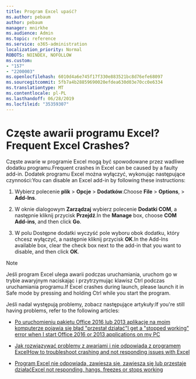 ```yaml
---
title: Program Excel upaść?
ms.author: pebaum
author: pebaum
manager: mnirkhe
ms.audience: Admin
ms.topic: reference
ms.service: o365-administration
localization_priority: Normal
ROBOTS: NOINDEX, NOFOLLOW
ms.custom:
- "157"
- "2200003"
ms.openlocfilehash: 6010d4a6e745f17f330e883521bc8d76efe68097
ms.sourcegitcommit: 5fb7a4b28859690020efdea630d03e70cc0e6334
ms.translationtype: MT
ms.contentlocale: pl-PL
ms.lasthandoff: 06/28/2019
ms.locfileid: "35359307"
---
```

# <a name="frequent-excel-crashes"></a><span data-ttu-id="e8ede-102">Częste awarii programu Excel?</span><span class="sxs-lookup"><span data-stu-id="e8ede-102">Frequent Excel Crashes?</span></span>

<span data-ttu-id="e8ede-103">Częste awarie w programie Excel mogą być spowodowane przez wadliwe dodatku programu.</span><span class="sxs-lookup"><span data-stu-id="e8ede-103">Frequent crashes in Excel can be caused by a faulty add-in.</span></span> <span data-ttu-id="e8ede-104">Dodatek programu Excel można wyłączyć, wykonując następujące czynności:</span><span class="sxs-lookup"><span data-stu-id="e8ede-104">You can disable an Excel add-in by following these instructions:</span></span>
  
1. <span data-ttu-id="e8ede-105">Wybierz polecenie **plik** \> **Opcje** \> **Dodatków**.</span><span class="sxs-lookup"><span data-stu-id="e8ede-105">Choose **File** \> **Options**, \> **Add-Ins**.</span></span>

2. <span data-ttu-id="e8ede-106">W oknie dialogowym **Zarządzaj** wybierz polecenie **Dodatki COM**, a następnie kliknij przycisk **Przejdź**.</span><span class="sxs-lookup"><span data-stu-id="e8ede-106">In the **Manage** box, choose **COM Add-ins**, and then click **Go**.</span></span>

3. <span data-ttu-id="e8ede-107">W polu Dostępne dodatki wyczyść pole wyboru obok dodatku, który chcesz wyłączyć, a następnie kliknij przycisk **OK**.</span><span class="sxs-lookup"><span data-stu-id="e8ede-107">In the Add-Ins available box, clear the check box next to the add-in that you want to disable, and then click **OK**.</span></span>

> [!NOTE]
> <span data-ttu-id="e8ede-108">Jeśli program Excel ulega awarii podczas uruchamiania, uruchom go w trybie awaryjnym naciskając i przytrzymując klawisz Ctrl podczas uruchamiania programu.</span><span class="sxs-lookup"><span data-stu-id="e8ede-108">If Excel crashes during launch, please launch it in Safe mode by pressing and holding Ctrl while you start the program.</span></span>
  
<span data-ttu-id="e8ede-109">Jeśli nadal występują problemy, zobacz następujące artykuły:</span><span class="sxs-lookup"><span data-stu-id="e8ede-109">If you're still having problems, refer to the following articles:</span></span>
  
- [<span data-ttu-id="e8ede-110">Po uruchomieniu pakietu Office 2016 lub 2013 aplikacje na moim komputerze pojawia się błąd "przestał działać"</span><span class="sxs-lookup"><span data-stu-id="e8ede-110">I get a "stopped working" error when I start Office 2016 or 2013 applications on my PC</span></span>](https://support.office.com/article/52bd7985-4e99-4a35-84c8-2d9b8301a2fa.aspx)

- [<span data-ttu-id="e8ede-111">Jak rozwiązywać problemy z awariami i nie odpowiada z programem Excel</span><span class="sxs-lookup"><span data-stu-id="e8ede-111">How to troubleshoot crashing and not responding issues with Excel</span></span>](https://support.microsoft.com/help/2758592/how-to-troubleshoot-crashing-and-not-responding-issues-with-excel)

- [<span data-ttu-id="e8ede-112">Program Excel nie odpowiada, zawiesza się, zawiesza się lub przestaje działać</span><span class="sxs-lookup"><span data-stu-id="e8ede-112">Excel not responding, hangs, freezes or stops working</span></span>](https://support.office.com/article/37e7d3c9-9e84-40bf-a805-4ca6853a1ff4.aspx)
